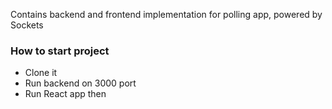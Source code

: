 Contains backend and frontend implementation for polling app, powered by Sockets

### How to start project
- Clone it
- Run backend on 3000 port
- Run React app then 